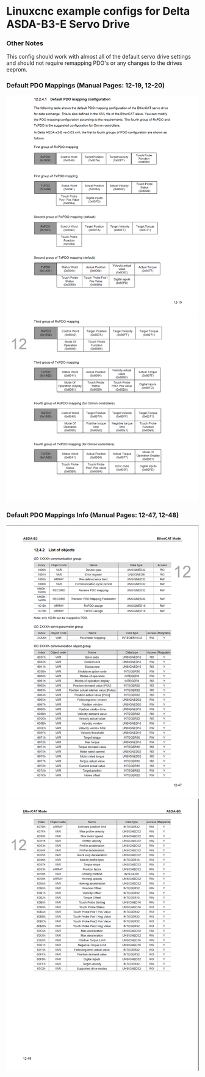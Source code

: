 # Linuxcnc example configs for Delta ASDA-B3-E Servo Drive

### Other Notes

This config should work with almost all of the default servo drive settings and should not require remapping PDO's or any changes to the drives eeprom.

### Default PDO Mappings (Manual Pages: 12-19, 12-20)
![Manual Page 12-19](img/Default_pdo_mappings_delta_asda_b3_e.png?raw=true "Manual Page 12-19")
![Manual Page 12-20](img/Default_pdo_mappings_delta_asda_b3_e_1.png?raw=true "Manual Page 12-20")

### Default PDO Mappings Info (Manual Pages: 12-47, 12-48)
![Manual Page 12-47](img/Default_pdo_mappings_delta_asda_b3_e_info.png?raw=true "Manual Page 12-47")
![Manual Page 12-48](img/Default_pdo_mappings_delta_asda_b3_e_info_1.png?raw=true "Manual Page 12-48")